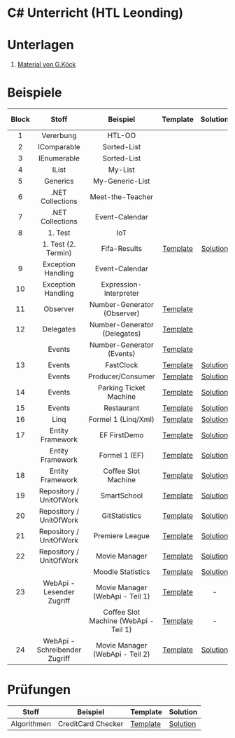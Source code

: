 
# C# Unterricht (HTL Leonding)

# Unterlagen

1. [Material von G.Köck](https://github.com/jfuerlinger/CS_IV_19_20)

# Beispiele

| Block |             Stoff             |               Beispiel                |                                             Template                                              |                                             Solution                                             |                                          Live Coding                                           |
|:-----:|:-----------------------------:|:-------------------------------------:|:-------------------------------------------------------------------------------------------------:|:------------------------------------------------------------------------------------------------:|:----------------------------------------------------------------------------------------------:|
|   1   |           Vererbung           |                HTL-OO                 |                                                                                                   |                                                                                                  |                                                                                                |
|   2   |          IComparable          |              Sorted-List              |                                                                                                   |                                                                                                  |                                                                                                |
|   3   |          IEnumerable          |              Sorted-List              |                                                                                                   |                                                                                                  |                                                                                                |
|   4   |             IList             |                My-List                |                                                                                                   |                                                                                                  |                                                                                                |
|   5   |           Generics            |            My-Generic-List            |                                                                                                   |                                                                                                  |                                                                                                |
|   6   |       .NET Collections        |           Meet-the-Teacher            |                                                                                                   |                                                                                                  |                                                                                                |
|   7   |       .NET Collections        |            Event-Calendar             |                                                                                                   |                                                                                                  |                                                                                                |
|   8   |            1. Test            |                  IoT                  |                                                                                                   |                                                                                                  |                                                                                                |
|       |      1. Test (2. Termin)      |             Fifa-Results              |        [Template](https://github.com/jfuerlinger/csharp_samples_collections_fifa-results)         |   [Solution](https://github.com/jfuerlinger/csharp_samples_collections_fifa-results_solution)    |                                                                                                |
|   9   |      Exception Handling       |            Event-Calendar             |                                                                                                   |                                                                                                  |                                                                                                |
|  10   |      Exception Handling       |        Expression-Interpreter         |                                                                                                   |                                                                                                  |                                                                                                |
|  11   |           Observer            |      Number-Generator (Observer)      |        [Template](https://github.com/jfuerlinger/csharp_samples_observer_numbergenerator)         |                                                                                                  |                                                                                                |
|  12   |           Delegates           |     Number-Generator (Delegates)      |        [Template](https://github.com/jfuerlinger/csharp_samples_delegates_numbergenerator)        |                                                                                                  |               [Live Coding](https://github.com/jfuerlinger/LiveCoding_20191212)                |
|       |            Events             |       Number-Generator (Events)       |         [Template](https://github.com/jfuerlinger/csharp_samples_events_numbergenerator)          |                                                                                                  |                                                                                                |
|  13   |            Events             |               FastClock               |        [Template](https://github.com/jfuerlinger/csharp_samples_events_fastclock-template)        |       [Solution](https://github.com/jfuerlinger/csharp_samples_events_fastclock-solution)        |                                                                                                |
|       |            Events             |           Producer/Consumer           |    [Template](https://github.com/jfuerlinger/csharp_samples_events_producerconsumer-template)     |    [Solution](https://github.com/jfuerlinger/csharp_samples_events_producerconsumer-solution)    |                                                                                                |
|  14   |            Events             |        Parking Ticket Machine         | [Template](https://github.com/jfuerlinger/csharp_samples_events_parking-ticket-machine-template)  | [Solution](https://github.com/jfuerlinger/csharp_samples_events_parking-ticket-machine-solution) |                                                                                                |
|  15   |            Events             |              Restaurant               |       [Template](https://github.com/jfuerlinger/csharp_samples_events_restaurant-template)        |       [Solution](https://github.com/jfuerlinger/csharp_samples_events_restaurant-solution)       |                                                                                                |
|  16   |             Linq              |          Formel 1 (Linq/Xml)          |         [Template](https://github.com/jfuerlinger/csharp_samples_linq-formula1-template)          |         [Solution](https://github.com/jfuerlinger/csharp_samples_linq-formula1-solution)         |                                                                                                |
|  17   |       Entity Framework        |             EF FirstDemo              |          [Template](https://github.com/jfuerlinger/csharp_samples_ef_firstdemo-template)          |         [Solution](https://github.com/jfuerlinger/csharp_samples_ef_firstdemo-solution)          |           [Live Coding](https://github.com/jfuerlinger/POS_LiveCoding_2020-03-05_EF)           |
|       |       Entity Framework        |             Formel 1 (EF)             |          [Template](https://github.com/jfuerlinger/csharp_samples_ef_formula1-template)           |          [Solution](https://github.com/jfuerlinger/csharp_samples_ef_formula1-solution)          |                                                                                                |
|  18   |       Entity Framework        |          Coffee Slot Machine          |      [Template](https://github.com/jfuerlinger/csharp_samples_ef_coffeeslotmachine-template)      |     [Solution](https://github.com/jfuerlinger/csharp_samples_ef_coffeeslotmachine-solution)      |           [Live Coding](https://github.com/jfuerlinger/POS_LiveCoding_2020-03-12_EF)           |
|  19   |    Repository / UnitOfWork    |              SmartSchool              |       [Template](https://github.com/jfuerlinger/csharp_samples_ef_uow_smartschool-template)       |      [Solution](https://github.com/jfuerlinger/csharp_samples_ef_uow_smartschool-solution)       |                                                                                                |
|  20   |    Repository / UnitOfWork    |             GitStatistics             |      [Template](https://github.com/jfuerlinger/csharp_samples_ef_uow_gitstatistics-template)      |     [Solution](https://github.com/jfuerlinger/csharp_samples_ef_uow_gitstatistics-solution)      |                                                                                                |
|  21   |    Repository / UnitOfWork    |            Premiere League            |      [Template](https://github.com/jfuerlinger/csharp_samples_ef_uow_premierleague-template)      |     [Solution](https://github.com/jfuerlinger/csharp_samples_ef_uow_premierleague-solution)      |                                                                                                |
|  22   |    Repository / UnitOfWork    |             Movie Manager             |      [Template](https://github.com/jfuerlinger/csharp_samples_ef_uow_moviemanager-template)       |      [Solution](https://github.com/jfuerlinger/csharp_samples_ef_uow_moviemanager-solution)      |                                                                                                |
|       |                               |           Moodle Statistics           |    [Template](https://github.com/jfuerlinger/csharp_samples_ef_uow_moodlestatistics-template)     |    [Solution](https://github.com/jfuerlinger/csharp_samples_ef_uow_moodlestatistics-solution)    |                                               -                                                |
|  23   |   WebApi - Lesender Zugriff   |    Movie Manager (WebApi - Teil 1)    |   [Template](https://github.com/jfuerlinger/csharp_samples_webapi_moviemanager-part1-template)    |                                                -                                                 |       [LiveCoding](https://github.com/jfuerlinger/csharp_livecoding_ef_uow_webapi-part1)       |
|       |                               | Coffee Slot Machine (WebApi - Teil 1) | [Template](https://github.com/jfuerlinger/csharp_samples_webapi_coffeeslotmachine-part1-template) |                                                -                                                 |                                               -                                                |
|  24   | WebApi - Schreibender Zugriff |    Movie Manager (WebApi - Teil 2)    |   [Template](https://github.com/jfuerlinger/csharp_samples_webapi_moviemanager-part2-template)    |   [Solution](https://github.com/jfuerlinger/csharp_samples_webapi_moviemanager-part2-solution)   | [LiveCoding](https://github.com/jfuerlinger/csharp_livecoding_ef_uow_webapi-part2/tree/master) |



# Prüfungen

|    Stoff    |      Beispiel      | Template                                                                                  | Solution                                                                                  |
|:-----------:|:------------------:|-------------------------------------------------------------------------------------------|-------------------------------------------------------------------------------------------|
| Algorithmen | CreditCard Checker | [Template](https://github.com/jfuerlinger/csharp_samples_algo_creditcardchecker-template) | [Solution](https://github.com/jfuerlinger/csharp_samples_algo_creditcardchecker-solution) |

